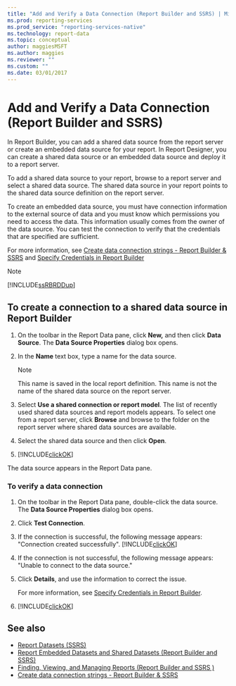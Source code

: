 ```yaml
---
title: "Add and Verify a Data Connection (Report Builder and SSRS) | Microsoft Docs"
ms.prod: reporting-services
ms.prod_service: "reporting-services-native"
ms.technology: report-data
ms.topic: conceptual
author: maggiesMSFT
ms.author: maggies
ms.reviewer: ""
ms.custom: ""
ms.date: 03/01/2017
---
```


# Add and Verify a Data Connection (Report Builder and SSRS)

In Report Builder, you can add a shared data source from the report server or create an embedded data source for your report. In Report Designer, you can create a shared data source or an embedded data source and deploy it to a report server.

To add a shared data source to your report, browse to a report server and select a shared data source. The shared data source in your report points to the shared data source definition on the report server.

To create an embedded data source, you must have connection information to the external source of data and you must know which permissions you need to access the data. This information usually comes from the owner of the data source. You can test the connection to verify that the credentials that are specified are sufficient.

For more information, see [Create data connection strings - Report Builder & SSRS](data-connections-data-sources-and-connection-strings-report-builder-and-ssrs.md) and [Specify Credentials in Report Builder](https://docs.microsoft.com/sql/reporting-services/report-data/specify-credential-and-connection-information-for-report-data-sources?view=sql-server-2017)

> [!NOTE]  
> [!INCLUDE[ssRBRDDup](../../includes/ssrbrddup-md.md)]

## To create a connection to a shared data source in Report Builder

1. On the toolbar in the Report Data pane, click **New,** and then click **Data Source**. The **Data Source Properties** dialog box opens.

2. In the **Name** text box, type a name for the data source.

    > [!NOTE]  
    >  This name is saved in the local report definition. This name is not the name of the shared data source on the report server. 

3. Select **Use a shared connection or report model**. The list of recently used shared data sources and report models appears. To select one from a report server, click **Browse** and browse to the folder on the report server where shared data sources are available.

4. Select the shared data source and then click **Open**.

5. [!INCLUDE[clickOK](../../includes/clickok-md.md)]  

The data source appears in the Report Data pane.

### To verify a data connection  

1. On the toolbar in the Report Data pane, double-click the data source. The **Data Source Properties** dialog box opens.

2. Click **Test Connection**.

3. If the connection is successful, the following message appears: "Connection created successfully". [!INCLUDE[clickOK](../../includes/clickok-md.md)]  

4. If the connection is not successful, the following message appears: "Unable to connect to the data source."  

5. Click **Details**, and use the information to correct the issue.

    For more information, see [Specify Credentials in Report Builder](https://docs.microsoft.com/sql/reporting-services/report-data/specify-credential-and-connection-information-for-report-data-sources?view=sql-server-2017).

6. [!INCLUDE[clickOK](../../includes/clickok-md.md)]  

## See also

- [Report Datasets &#40;SSRS&#41;](../../reporting-services/report-data/report-datasets-ssrs.md)   
- [Report Embedded Datasets and Shared Datasets &#40;Report Builder and SSRS&#41;](../../reporting-services/report-data/report-embedded-datasets-and-shared-datasets-report-builder-and-ssrs.md)
- [Finding, Viewing, and Managing Reports &#40;Report Builder and SSRS &#41;](../../reporting-services/report-builder/finding-viewing-and-managing-reports-report-builder-and-ssrs.md)
- [Create data connection strings - Report Builder & SSRS](data-connections-data-sources-and-connection-strings-report-builder-and-ssrs.md)